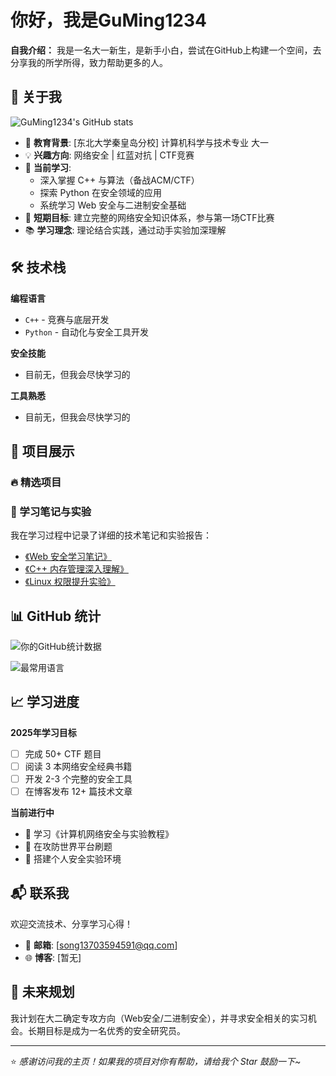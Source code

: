 # 你好，我是GuMing1234
**自我介绍：** 我是一名大一新生，是新手小白，尝试在GitHub上构建一个空间，去分享我的所学所得，致力帮助更多的人。
## 🚀 关于我
![GuMing1234's GitHub stats](https://github-readme-stats.vercel.app/api?username=GuMing1234)
- 🏫 **教育背景**: [东北大学秦皇岛分校] 计算机科学与技术专业 大一
- 💡 **兴趣方向**: 网络安全 | 红蓝对抗 | CTF竞赛
- 🌱 **当前学习**: 
  - 深入掌握 C++ 与算法（备战ACM/CTF）
  - 探索 Python 在安全领域的应用
  - 系统学习 Web 安全与二进制安全基础
- 🎯 **短期目标**: 建立完整的网络安全知识体系，参与第一场CTF比赛
- 📚 **学习理念**: 理论结合实践，通过动手实验加深理解

## 🛠 技术栈

**编程语言**
- `C++` - 竞赛与底层开发
- `Python` - 自动化与安全工具开发

**安全技能**
- 目前无，但我会尽快学习的

**工具熟悉**
- 目前无，但我会尽快学习的

## 📂 项目展示

### 🔥 精选项目


### 📝 学习笔记与实验

我在学习过程中记录了详细的技术笔记和实验报告：

- [《Web 安全学习笔记》](./notes/web-security-notes.md)
- [《C++ 内存管理深入理解》](./notes/cpp-memory.md)
- [《Linux 权限提升实验》](./labs/linux-privilege-escalation)

## 📊 GitHub 统计

![你的GitHub统计数据](https://github-readme-stats.vercel.app/api?username=你的用户名&show_icons=true&theme=radical)

![最常用语言](https://github-readme-stats.vercel.app/api/top-langs/?username=你的用户名&layout=compact&theme=radical)

## 📈 学习进度

**2025年学习目标**
- [ ] 完成 50+ CTF 题目
- [ ] 阅读 3 本网络安全经典书籍
- [ ] 开发 2-3 个完整的安全工具
- [ ] 在博客发布 12+ 篇技术文章

**当前进行中**
- 🔄 学习《计算机网络安全与实验教程》
- 🔄 在攻防世界平台刷题
- 🔄 搭建个人安全实验环境

## 📬 联系我

欢迎交流技术、分享学习心得！

- 📧 **邮箱**: [song13703594591@qq.com]
- 🌐 **博客**: [暂无]

## 🎯 未来规划

我计划在大二确定专攻方向（Web安全/二进制安全），并寻求安全相关的实习机会。长期目标是成为一名优秀的安全研究员。

---

⭐ *感谢访问我的主页！如果我的项目对你有帮助，请给我个 Star 鼓励一下~*
